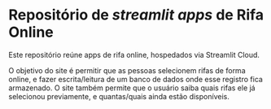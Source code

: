 # Repositório de *streamlit apps* de Rifa Online

Este repositório reúne apps de rifa online, hospedados via Streamlit Cloud.

O objetivo do site é permitir que as pessoas selecionem rifas de forma online, e fazer escrita/leitura de um banco de dados onde esse registro fica armazenado. O site também permite que o usuário saiba quais rifas ele já selecionou previamente, e quantas/quais ainda estão disponíveis.
